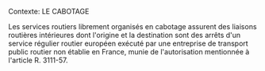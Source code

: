 Contexte: LE CABOTAGE

Les services routiers librement organisés en cabotage assurent des liaisons routières intérieures dont l'origine et la destination sont des arrêts d'un service régulier routier européen exécuté par une entreprise de transport public routier non établie en France, munie de l'autorisation mentionnée à l'article R. 3111-57.